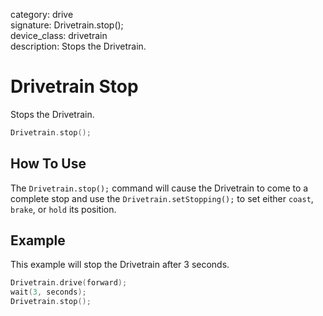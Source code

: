 category: drive  
signature: Drivetrain.stop();  
device_class: drivetrain  
description: Stops the Drivetrain.  

# Drivetrain Stop

Stops the Drivetrain.

```cpp
Drivetrain.stop();
```

## How To Use

The `Drivetrain.stop();` command will cause the Drivetrain to come to a complete stop and use the `Drivetrain.setStopping();` to set either `coast`, `brake`, or `hold` its position.

## Example

This example will stop the Drivetrain after 3 seconds.

```cpp
Drivetrain.drive(forward);
wait(3, seconds);
Drivetrain.stop();
```

<advanced>
</advanced>